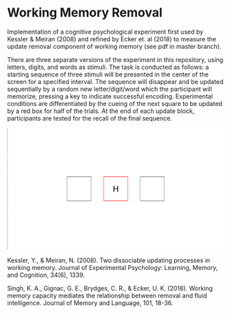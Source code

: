 # Working Memory Removal
Implementation of a cognitive psychological experiment first used by Kessler & Meiran (2008) and refined by Ecker et. al (2018) to measure the update removal component of working memory (see pdf in master branch).
 
There are three separate versions of the experiment in this repository, using letters, digits, and words as stimuli. The task is conducted as follows: a starting sequence of three stimuli will be presented in the center of the screen for a specified interval. The sequence will disappear and be updated sequentially by a random new letter/digit/word which the participant will memorize, pressing a key to indicate successful encoding. Experimental conditions are differentiated by the cueing of the next square to be updated by a red box for half of the trials. At the end of each update block, participants are tested for the recall of the final sequence.

![A single update](image.png)
 
 
Kessler, Y., & Meiran, N. (2008). Two dissociable updating processes in working memory. Journal of Experimental Psychology: Learning, Memory, and Cognition, 34(6), 1339.

Singh, K. A., Gignac, G. E., Brydges, C. R., & Ecker, U. K. (2018). Working memory capacity mediates the relationship between removal and fluid intelligence. Journal of Memory and Language, 101, 18-36.
